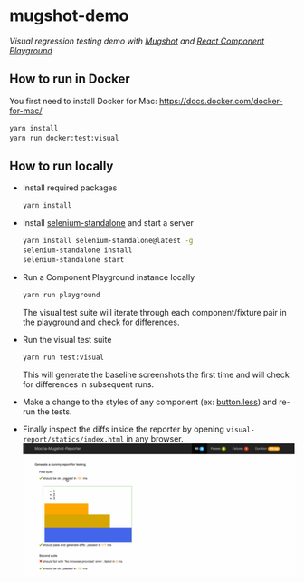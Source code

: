 # mugshot-demo

*Visual regression testing demo with [Mugshot](https://github.com/uberVU/mugshot) and [React Component Playground](https://github.com/skidding/react-component-playground)*

## How to run in Docker

You first need to install Docker for Mac: https://docs.docker.com/docker-for-mac/

```bash
yarn install
yarn run docker:test:visual
```

## How to run locally

- Install required packages
  ```bash
  yarn install
  ```

- Install [selenium-standalone](https://github.com/vvo/selenium-standalone) and start a server
  ```bash
  yarn install selenium-standalone@latest -g
  selenium-standalone install
  selenium-standalone start
  ```

- Run a Component Playground instance locally
  ```bash
  yarn run playground
  ```
  The visual test suite will iterate through each component/fixture pair in the playground and check for differences.

- Run the visual test suite
  ```bash
  yarn run test:visual
  ```
  This will generate the baseline screenshots the first time and will check for differences in subsequent runs.

- Make a change to the styles of any component (ex: [button.less](https://github.com/react-bucharest/mugshot-demo/blob/master/src/button/button.less)) and re-run the tests.

- Finally inspect the diffs inside the reporter by opening `visual-report/statics/index.html` in any browser.
![visual test reporter](assets/reporter.gif)
